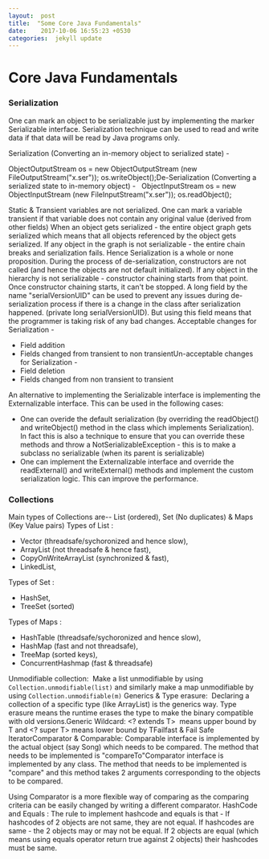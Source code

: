```yaml
---
layout:  post
title:  "Some Core Java Fundamentals"
date:    2017-10-06 16:55:23 +0530
categories:  jekyll update
---
```


# Core Java Fundamentals

### Serialization

One can mark an object to be serializable just by implementing the marker Serializable interface.
Serialization technique can be used to read and write data if that data will be read by Java programs only.

Serialization (Converting an in-memory object to serialized state) -  

ObjectOutputStream os = new ObjectOutputStream (new FileOutputStream("x.ser")); 
os.writeObject();De-Serialization (Converting a serialized state to in-memory object) -   
ObjectInputStream os = new ObjectInputStream (new FileInputStream("x.ser")); 
os.readObject();

Static & Transient variables are not serialized. One can mark a variable transient if that variable does not contain any original value (derived from other fields)
When an object gets serialized - the entire object graph gets serialized which means that all objects referenced by the object gets serialized. 
If any object in the graph is not serializable - the entire chain breaks and serialization fails. Hence Serialization is a whole or none proposition. 
During the process of de-serialization, constructors are not called (and hence the objects are not default initialized). If any object in the hierarchy is not serializable - constructor chaining starts from that point. Once constructor chaining starts, it can't be stopped.
A long field by the name "serialVersionUID" can be used to prevent any issues during de-serialization process if there is a change in the class after serialization happened. (private long serialVersionUID). But using this field means that the programmer is taking risk of any bad changes.
Acceptable changes for Serialization - 
* Field addition
* Fields changed from transient to non transientUn-acceptable changes for Serialization - 
* Field deletion 
* Fields changed from non transient to transient

An alternative to implementing the Serializable interface is implementing the Externalizable interface. This can be used in the following cases:

* One can overide the default serialization (by overriding the readObject() and writeObject() method in the class which implements Serialization). In fact this is also a technique to ensure that you can override these methods and throw a NotSerializableException - 
this is to make a subclass no serializable (when its parent is serializable)
* One can implement the Externalizable interface and override the readExternal() and writeExternal() methods and implement the custom serialization logic. This can improve the performance.


### Collections 

Main types of Collections are-- List (ordered), Set (No duplicates) & Maps (Key Value pairs)
Types of List : 
* Vector (threadsafe/sychoronized and hence slow), 
* ArrayList (not threadsafe & hence fast), 
* CopyOnWriteArrayList (synchronized & fast), 
* LinkedList, 

Types of Set : 
* HashSet, 
* TreeSet (sorted)

Types of Maps : 
* HashTable (threadsafe/sychoronized and hence slow), 
* HashMap (fast and not threadsafe), 
* TreeMap (sorted keys), 
* ConcurrentHashmap (fast & threadsafe)

Unmodifiable collection:  Make a list unmodifiable by using `Collection.unmodifiable(list)` and similarly make a map unmodifiable by using `Collection.unmodifiable(m)`
Generics & Type erasure:  Declaring a collection of a specific type (like ArrayList<String>) is the generics way. 
Type erasure means the runtime erases the type to make the binary compatible with old versions.Generic Wildcard: <? extends T>  means upper bound by T and <? super T> means lower bound by TFailfast & Fail Safe IteratorComparator & Comparable: Comparable interface is implemented by the actual object (say Song) which needs to be compared. The method that needs to be implemented is "compareTo"Comparator interface is implemented by any class. The method that needs to be implemented is "compare" and this method takes 2 arguments corresponding to the objects to be compared. 

Using Comparator is a more flexible way of comparing as the comparing criteria can be easily changed by writing a different comparator.
HashCode and Equals : The rule to implement hashcode and equals is that - 
If hashcodes of 2 objects are not same, they are not equal. If hashcodes are same - the 2 objects may or may not be equal. If 2 objects are equal (which means using equals operator return true against 2 objects) their hashcodes must be same.

